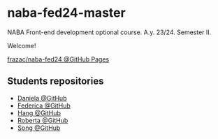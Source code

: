 # naba-fed24-master

NABA Front-end development optional course. A.y. 23/24. Semester II.

Welcome!

[frazac/naba-fed24 @GitHub Pages](https://frazac.github.io/NABA-fed24-master/)

## Students repositories

* [Daniela @GitHub](https://github.com/hdanielah/)
* [Federica @GitHub](https://github.com/FedeVenza/)
* [Hang @GitHub](https://github.com/Hang930/)
* [Roberta @GitHub](https://github.com/RobertaRuggeri99/)
* [Song @GitHub](https://github.com/he658834/he658834/)